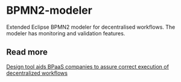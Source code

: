# BPMN2-modeler
Extended Eclipse BPMN2 modeler for decentralised workflows. The modeler has monitoring and validation features.


## Read more

[Design tool aids BPaaS companies to assure correct execution of decentralized workflows](http://www.nebucom.be/projects/design-tool-aids-bpaas-companies-assure-correct-execution-decentralized-workflows#.VuAtbgOtV4U.twitter)
